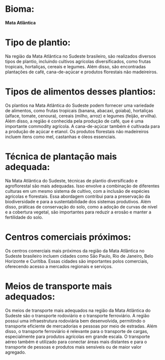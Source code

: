 # Bioma:
**Mata Atlântica** 

# Tipo de plantio:
 Na região da Mata Atlântica no Sudeste brasileiro, são realizados diversos tipos de plantio, incluindo cultivos agrícolas diversificados, como frutas tropicais, hortaliças, cereais e legumes. Além disso, são encontradas plantações de café, cana-de-açúcar e produtos florestais não madeireiros. 

# Tipos de alimentos desses plantios:
 Os plantios na Mata Atlântica do Sudeste podem fornecer uma variedade de alimentos, como frutas tropicais (banana, abacaxi, goiaba), hortaliças (alface, tomate, cenoura), cereais (milho, arroz) e legumes (feijão, ervilha). Além disso, a região é conhecida pela produção de café, que é uma importante commodity agrícola. A cana-de-açúcar também é cultivada para a produção de açúcar e etanol. Os produtos florestais não madeireiros incluem itens como mel, castanhas e óleos essenciais. 

# Técnica de plantação mais adequada:
 Na Mata Atlântica do Sudeste, técnicas de plantio diversificado e agroflorestal são mais adequadas. Isso envolve a combinação de diferentes culturas em um mesmo sistema de cultivo, com a inclusão de espécies agrícolas e florestais. Essa abordagem contribui para a preservação da biodiversidade e para a sustentabilidade dos sistemas produtivos. Além disso, práticas de conservação do solo, como a adoção de curvas de nível e a cobertura vegetal, são importantes para reduzir a erosão e manter a fertilidade do solo. 

# Centros comerciais próximos:
 Os centros comerciais mais próximos da região da Mata Atlântica no Sudeste brasileiro incluem cidades como São Paulo, Rio de Janeiro, Belo Horizonte e Curitiba. Essas cidades são importantes polos comerciais, oferecendo acesso a mercados regionais e serviços.

# Meios de transporte mais adequados:
 Os meios de transporte mais adequados na região da Mata Atlântica do Sudeste são o transporte rodoviário e o transporte ferroviário. A região possui uma infraestrutura rodoviária bem desenvolvida, permitindo o transporte eficiente de mercadorias e pessoas por meio de estradas. Além disso, o transporte ferroviário é relevante para o transporte de cargas, especialmente para produtos agrícolas em grande escala. O transporte aéreo também é utilizado para conectar áreas mais distantes e para o transporte de pessoas e produtos mais sensíveis ou de maior valor agregado.

